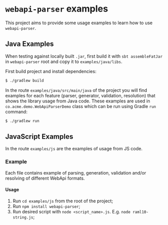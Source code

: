 # `webapi-parser` examples

This project aims to provide some usage examples to learn how to use `webapi-parser`.

## Java Examples

When testing against locally built `.jar`, first build it with `sbt assembleFatJar` in `webapi-parser` root and copy it to `examples/java/libs`.

First build project and install dependencies:

```sh
$ ./gradlew build
```

In the route `examples/java/src/main/java` of the project you will find examples for each feature (parser, generator, validation, resolution) that shows the library usage from Java code. These examples are used in `co.acme.demo.WebApiParserDemo` class which can be run using Gradle `run` command:

```sh
$ ./gradlew run
```

## JavaScript Examples

In the route `examples/js` are the examples of usage from JS code.

### Example

Each file contains example of parsing, generation, validation and/or resolving of different WebApi formats.

#### Usage

1. Run `cd examples/js` from the root of the project;
2. Run `npm install webapi-parser`;
3. Run desired script with `node <script_name>.js`. E.g. `node raml10-string.js`;
